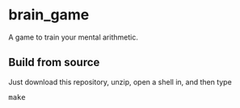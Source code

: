 # brain_game
A game to train your mental arithmetic.

<h2>Build from source</h2>
Just download this repository, unzip, open a shell in, and then type <pre>make</pre>

